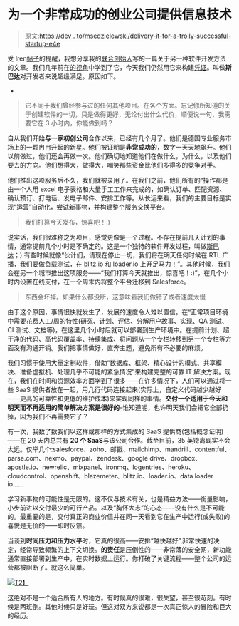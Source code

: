# 为一个非常成功的创业公司提供信息技术

> 原文:[https://dev . to/msedzielewski/delivery-it-for-a-trolly-successful-startup-e4e](https://dev.to/msedzielewski/delivering-it-for-an-immensely-successful-startup-e4e)

受 Iren[帖子](https://dev.to/iriskatastic/top-6-software-development-methodologies-9b)的提醒，我想分享我的[联合创始人](http://twitter.com/pawelrychlik)写的一篇关于另一种软件开发方法的文章。我们几年前在[的视角](http://rspective.com)中学到了它，今天我们仍然用它来构建[凭证](https://voucherify.io/?utm_campaign=tech&utm_medium=Link&utm_source=devto)。叫做**斯巴达**对开发者来说超级满足。原因如下。

-

> 它不同于我们曾经参与过的任何其他项目。在各个方面。忘记你所知道的关于创建软件的一切，只是做得更好，无论付出什么代价，顺便说一句，我需要它在 3 小时内，你能做到吗？

自从我们开始**与一家初创公司**合作以来，已经有几个月了。他们是德国专业服务市场上的一颗冉冉升起的新星。他们被证明是**非常成功的**，数字一天天地飙升。他们以前做过，他们还会再做一次。他们确切地知道他们在做什么，为什么，以及他们要去的方向。他们想得大，做得大，嘲笑那些资金比他们多得多的竞争对手。

他们推出这项服务后不久，我们就被录用了。在我们之前，他们所有的“操作都是由一个人用 excel 电子表格和大量手工工作来完成的，如确认订单、匹配资源、确认预订、打电话、发电子邮件、安排工作等。从长远来看，我们的主要目标是实现“运营”自动化，尝试新事物，并构建整个服务交换平台。

> 我们打算今天发布，惊喜吧！:)

说实话，我们很难称之为项目，感觉更像是一个过程。不存在提前几天计划的事情，通常提前几个小时是不确定的。这是一个独特的软件开发过程，叫做[斯巴达](https://twitter.com/pawelrychlik/status/477170484665389057)；).有些时候就像“伙计们，请现在停止一切，我们将在明天任何时候在 RTL 广播，我们要做负载测试，在 blitz.io 和 loader.io 上开足马力！”。其他时候，我们会在另一个城市推出这项服务——“我们打算今天就推出，惊喜吧！:)”，在几个小时内设置在线支付，在一个周末内将整个平台迁移到 Salesforce。

> 东西会坏掉。如果什么都没断，这意味着我们做错了或者速度太慢

由于这个原因，事情很快就发生了，发展的速度令人难以置信。在“正常项目环境中需要花费人工/周的特性(研究、计划、评估、分解用户故事、实现、QA 测试、CI 测试、文档等)，在这里几个小时后就可以部署到生产环境中。在提前计划、超干净的代码、高代码覆盖率、持续集成、将问题从一个专栏转移到另一个专栏等方面没有沟通开销。我们把事情做好，直奔主题，避免所有不必要的麻烦。

我们习惯于使用大量定制软件，借助“数据库、框架、精心设计的模式、共享模块、准备虚拟机、处理几乎不可能的紧急情况”来构建完整的可靠 IT 解决方案。现在，我们在时间和资源效率方面学到了很多——在许多情况下，人们可以通过将一些 SaaS 提供者放在一起，用几行代码连接起来(实际上，自定义代码越少越好——更高的可靠性和更低的维护成本)来实现同样的事情。**交付一个适用于今天和明天而不再适用的简单解决方案是很好的**–谁知道呢，也许明天我们会把它全部扔掉，因为我们不再需要它了？

有一次，我数了数我们以这样或那样的方式集成的 SaaS 提供商(包括概念证明)——在 20 天内总共有 **20 个 SaaS**与该公司合作。截至目前，35 英镑离现实不会太远。仅举几个:salesforce、zoho、邮戳、mailchimp、mandrill、contentful、parse.com、nexmo、paypal、zendesk、google drive、dropbox、apostle.io、newrelic、mixpanel、ironmq、logentries、heroku、cloudcontrol、openshift、blazemeter、blitz.io、loader.io、data loader . io……

学习新事物的可能性是无限的。这不仅与技术有关，也是精益方法——衡量影响，小步前进以交付最少的可行产品。以及“胸怀大志”的心态——没有什么是不可能的。最重要的是，交付真正的商业价值并在同一天看到它在生产中运行(或失败)的喜悦是无价的——即时反馈。

当谈到**时间压力和压力水平**时，它真的很高——安排“越快越好”,非常快速的决定，经常导致频繁的上下文切换。**的责任**是压倒性的——非常薄的安全网，新功能通常直接部署到生产中，在实时数据上运行。你打破了关键流程——整个公司的运营都被阻断了。就这么简单。

[![](../Images/cb51297192db29587c23bf676420808a.png)T2】](https://res.cloudinary.com/practicaldev/image/fetch/s--eXLQhavC--/c_limit%2Cf_auto%2Cfl_progressive%2Cq_66%2Cw_880/https://res.cloudinary.com/hrscywv4p/image/upload/c_limit%2Cf_auto%2Ch_2000%2Cq_80%2Cw_1200/v1/86312/UjC1Khr_b0xmdv.gif)

这绝对不是一个适合所有人的地方。有时候真的很难，很失望，甚至很苛刻。有时候是两班倒。其他时候只是好玩。但这对双方来说都是一次真正惊人的冒险和巨大的经历。